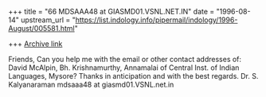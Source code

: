 +++
title = "66 MDSAAA48 at GIASMD01.VSNL.NET.IN"
date = "1996-08-14"
upstream_url = "https://list.indology.info/pipermail/indology/1996-August/005581.html"

+++
[Archive link](https://list.indology.info/pipermail/indology/1996-August/005581.html)

Friends,
Can you help me with the email or other contact addresses of:
David McAlpin, Bh. Krishnamurthy, Annamalai of Central Inst. of Indian
Languages, Mysore? Thanks in anticipation and with the best regards.
Dr. S. Kalyanaraman
mdsaaa48 at giasmd01.VSNL.net.in





